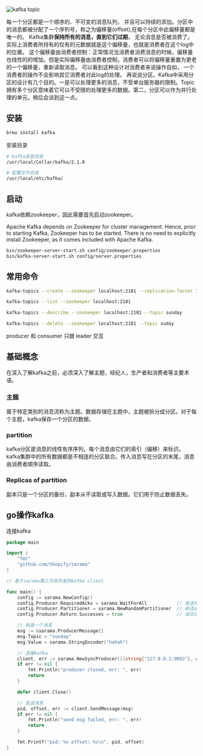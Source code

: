 ![kafka topic](/Users/spark/Downloads/log_anatomy.png)

每一个分区都是一个顺序的、不可变的消息队列， 并且可以持续的添加。分区中的消息都被分配了一个序列号，称之为偏移量(offset),在每个分区中此偏移量都是唯一的。
Kafka集群<b>保持所有的消息，直到它们过期</b>， 无论消息是否被消费了。
实际上消费者所持有的仅有的元数据就是这个偏移量，也就是消费者在这个log中的位置。 这个偏移量由消费者控制：正常情况当消费者消费消息的时候，偏移量也线性的的增加。但是实际偏移量由消费者控制，消费者可以将偏移量重置为更老的一个偏移量，重新读取消息。
可以看到这种设计对消费者来说操作自如， 一个消费者的操作不会影响其它消费者对此log的处理。
再说说分区。Kafka中采用分区的设计有几个目的。一是可以处理更多的消息，不受单台服务器的限制。Topic拥有多个分区意味着它可以不受限的处理更多的数据。第二，分区可以作为并行处理的单元，稍后会谈到这一点。

## 安装

```bash
brew install kafka
```

安装目录

```bash
# kafka安装目录
/usr/local/Cellar/kafka/2.1.0

# 配置文件目录
/usr/local/etc/kafka/
```



## 启动

kafka依赖zookeeper，因此需要首先启动zookeeper。

Apache Kafka depends on Zookeeper for cluster management. Hence, prior to starting Kafka, Zookeeper has to be started. There is no need to explicitly install Zookeeper, as it  comes included with Apache Kafka.

```bash
bin/zookeeper-server-start.sh config/zookeeper.properties
bin/kafka-server-start.sh config/server.properties
```



## 常用命令

```bash
kafka-topics --create --zookeeper localhost:2181 --replication-factor 1 --partitions 1 --topic sunday

kafka-topics --list --zookeeper localhost:2181

kafka-topics --describe --zookeeper localhost:2181 --topic sunday

kafka-topics --delete --zookeeper localhost:2181 --topic suday
```





producer 和 consumer 只跟 leader 交互



## 基础概念

在深入了解kafka之前，必须深入了解主题，经纪人，生产者和消费者等主要术语。

### 主题

属于特定类别的消息流称为主题。数据存储在主题中，主题被拆分成分区。对于每个主题，kafka保存一个分区的数据。

### partition

kafka分区是消息的线性有序序列，每个消息由它们的索引（偏移）来标识。kafka集群中的所有数据都是不相连的分区联合。传入消息写在分区的末尾，消息由消费者顺序读取。

### Replicas of partition

副本只是一个分区的备份，副本从不读取或写入数据。它们用于防止数据丢失。





## go操作kafka

连接kafka

```go
package main

import (
	"fmt"
	"github.com/Shopify/sarama"
)

// 基于sarama第三方库开发的kafka client

func main() {
	config := sarama.NewConfig()
	config.Producer.RequiredAcks = sarama.WaitForAll           // 发送完数据需要leader和follow都确认
	config.Producer.Partitioner = sarama.NewRandomPartitioner  // 新选出一个partition
	config.Producer.Return.Successes = true                    // 成功交付的消息将在success channel返回

  	// 构造一个消息
	msg := &sarama.ProducerMessage{}
	msg.Topic = "sunday"
	msg.Value = sarama.StringEncoder("hahah")

  	// 连接kafka
	client, err := sarama.NewSyncProducer([]string{"127.0.0.1:9092"}, config)
	if err != nil {
		fmt.Println("producer closed, err: ", err)
		return
	}

	defer client.Close()

  	// 发送消息
	pid, offset, err := client.SendMessage(msg)
	if err != nil {
		fmt.Println("send msg failed, err: ", err)
		return
	}

	fmt.Printf("pid: %v offset: %v\n", pid, offset)
}
```

